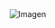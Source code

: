 <!DOCTYPE html>
<html lang="es">
<head>
    <meta charset="UTF-8">
    <meta name="viewport" content="width=device-width, initial-scale=1.0">
    <title>Imagen</title>
</head>
<body style="display: flex; justify-content: center; align-items: center; height: 100vh; margin: 0;">
    <img src="./nombre-de-tu-imagen.jpg" alt="Imagen" style="max-width: 100%; max-height: 100%;">
</body>
</html>
